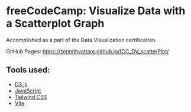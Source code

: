 # freeCodeCamp: Visualize Data with a Scatterplot Graph
Accomplished as a part of the Data Visualization certification.

GitHub Pages: https://zennithyattare.github.io/fCC_DV_scatterPlot/

## Tools used:
- [D3.js](https://d3js.org/)
- [JavaScript](https://developer.mozilla.org/en-US/docs/Web/JavaScript)
- [Tailwind CSS](https://tailwindcss.com/docs/installation)
- [Vite](https://vitejs.dev/guide/)
